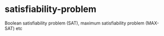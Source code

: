 # satisfiability-problem
Boolean satisfiability problem (SAT), maximum satisfiability problem (MAX-SAT) etc
